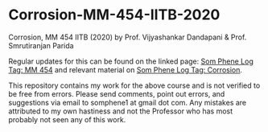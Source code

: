 # Corrosion-MM-454-IITB-2020
Corrosion, MM 454 IITB (2020) by Prof. Vijyashankar Dandapani &amp; Prof. Smrutiranjan Parida

Regular updates for this can be found on the linked page: [Som Phene Log Tag: MM 454](https://somphene.github.io/tags/#MM%20454) and relevant material on [Som Phene Log Tag: Corrosion](https://somphene.github.io/tags/#Corrosion). 

This repository contains my work for the above course and is not verified to be free from errors. Please send comments, point out errors, and suggestions via email to somphene1 at gmail dot com. Any mistakes are attributed to my own hastiness and not the Professor who has most probably not seen any of this work. 
